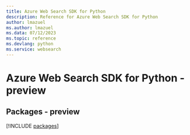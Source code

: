 ```yaml
---
title: Azure Web Search SDK for Python
description: Reference for Azure Web Search SDK for Python
author: lmazuel
ms.author: lmazuel
ms.data: 07/12/2023
ms.topic: reference
ms.devlang: python
ms.service: websearch
---
```

# Azure Web Search SDK for Python - preview
## Packages - preview
[!INCLUDE [packages](web-search-index.md)]